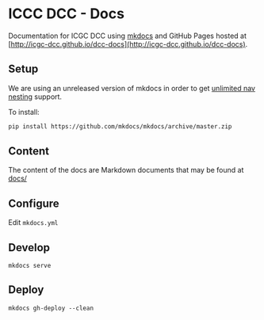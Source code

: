 # ICCC DCC - Docs

Documentation for ICGC DCC using [mkdocs](http://www.mkdocs.org/) and GitHub Pages hosted at [http://icgc-dcc.github.io/dcc-docs](http://icgc-dcc.github.io/dcc-docs).

## Setup

We are using an unreleased version of mkdocs in order to get [unlimited nav nesting](https://github.com/mkdocs/mkdocs/issues/6#issuecomment-163625780) support.

To install:

```bash
pip install https://github.com/mkdocs/mkdocs/archive/master.zip
```

## Content

The content of the docs are Markdown documents that may be found at [docs/](docs/)

## Configure

Edit `mkdocs.yml`

## Develop

```shell
mkdocs serve
```

## Deploy

```shell
mkdocs gh-deploy --clean
```
